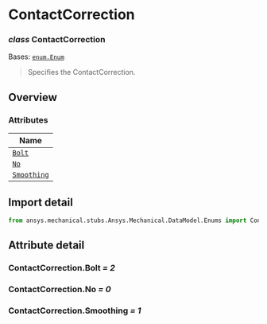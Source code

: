 # ContactCorrection

<a id="ContactCorrection"></a>

### *class* ContactCorrection

Bases: [`enum.Enum`](https://docs.python.org/3/library/enum.html#enum.Enum)

> Specifies the ContactCorrection.

> <!-- !! processed by numpydoc !! -->

<a id="overview"></a>

## Overview

### Attributes

| Name |
| ---------------------------------------------------------------------------------- |
| [`Bolt`](#ContactCorrection.Bolt) |
| [`No`](#ContactCorrection.No) |
| [`Smoothing`](../../../ACT/Automation/Mechanical/Results/Smoothing.md#Smoothing) |

<a id="import-detail"></a>

## Import detail

```python
from ansys.mechanical.stubs.Ansys.Mechanical.DataModel.Enums import ContactCorrection
```

<a id="attribute-detail"></a>

## Attribute detail

<a id="ContactCorrection.Bolt"></a>

### ContactCorrection.Bolt *= 2*

<a id="ContactCorrection.No"></a>

### ContactCorrection.No *= 0*

<a id="ContactCorrection.Smoothing"></a>

### ContactCorrection.Smoothing *= 1*
